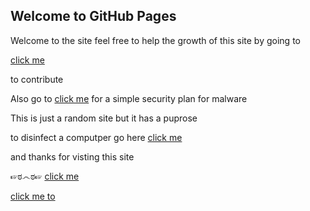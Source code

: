 ## Welcome to GitHub Pages
Welcome to the site feel free to help the growth of this site by going to 

[click me](https://github.com/water900/water900.github.io/edit/master/README.md)
 
 to contribute

Also go to [click me](https://malware-haters.github.io/) for a simple security plan for malware

This is just a random site but it has a puprose 

to disinfect a computper go here [click me](https://malware-haters.github.io/Disinfect-a-Computer/)

and thanks for visting this site

 ☞ಠ෴ಠ☞ [click me](https://pornhub.com)
 
 
 
 [click me to](https://web2.0calc.com/graphs/6752250d5d39/)
